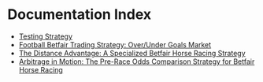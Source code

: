 # Documentation Index

- [Testing Strategy](TestingStrategy.md)
- [Football Betfair Trading Strategy: Over/Under Goals Market](Strategies/Football/TradeOverUnderGoals.md)
- [The Distance Advantage: A Specialized Betfair Horse Racing Strategy](Strategies/HorseRacing/RaceDistance.md)
- [Arbitrage in Motion: The Pre-Race Odds Comparison Strategy for Betfair Horse Racing](Strategies/HorseRacing/BookmakersOdds.md)